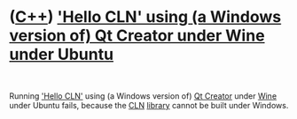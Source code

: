 
 

 

 

 

 

([C++](Cpp.md)) ['Hello CLN' using (a Windows version of) Qt Creator under Wine under Ubuntu](CppHelloClnQtCreatorWineUbuntu.md)
==================================================================================================================================

 

Running ['Hello CLN'](CppHelloCln.md) using (a Windows version of) [Qt
Creator](CppQtCreator.md) under [Wine](CppWine.md) under Ubuntu fails,
because the [CLN](CppCln.md) [library](CppLibrary.md) cannot be built
under Windows.

 

 

 

 

 

 

